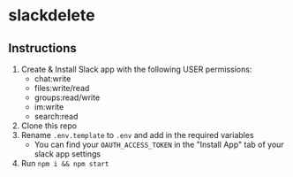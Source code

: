 # slackdelete

## Instructions

1. Create & Install Slack app with the following USER permissions:
    * chat:write
    * files:write/read
    * groups:read/write
    * im:write
    * search:read
2. Clone this repo
3. Rename `.env.template` to `.env` and add in the required variables
    * You can find your `OAUTH_ACCESS_TOKEN` in the "Install App" tab of your slack app settings
5. Run `npm i && npm start`